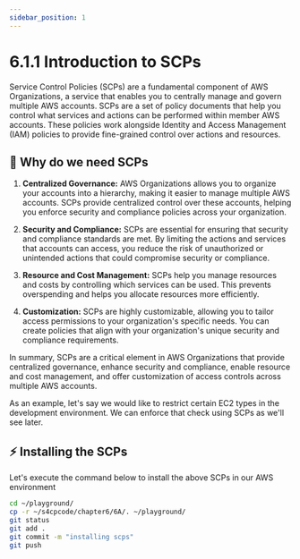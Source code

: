 ```yaml
---
sidebar_position: 1
---
```


# 6.1.1 Introduction to SCPs

Service Control Policies (SCPs) are a fundamental component of AWS Organizations, a service that enables you to centrally manage and govern multiple AWS accounts. SCPs are a set of policy documents that help you control what services and actions can be performed within member AWS accounts. These policies work alongside Identity and Access Management (IAM) policies to provide fine-grained control over actions and resources.

## 🔐 Why do we need SCPs

1. **Centralized Governance:** AWS Organizations allows you to organize your accounts into a hierarchy, making it easier to manage multiple AWS accounts. SCPs provide centralized control over these accounts, helping you enforce security and compliance policies across your organization.

2. **Security and Compliance:** SCPs are essential for ensuring that security and compliance standards are met. By limiting the actions and services that accounts can access, you reduce the risk of unauthorized or unintended actions that could compromise security or compliance.

3. **Resource and Cost Management:** SCPs help you manage resources and costs by controlling which services can be used. This prevents overspending and helps you allocate resources more efficiently.

4. **Customization:** SCPs are highly customizable, allowing you to tailor access permissions to your organization's specific needs. You can create policies that align with your organization's unique security and compliance requirements.

In summary, SCPs are a critical element in AWS Organizations that provide centralized governance, enhance security and compliance, enable resource and cost management, and offer customization of access controls across multiple AWS accounts.

As an example, let's say we would like to restrict certain EC2 types in the development environment. We can enforce that check using SCPs as we'll see later.

## ⚡ Installing the SCPs

Let's execute the command below to install the above SCPs in our AWS environment 

```bash
cd ~/playground/
cp -r ~/s4cpcode/chapter6/6A/. ~/playground/
git status
git add .
git commit -m "installing scps"
git push
```

